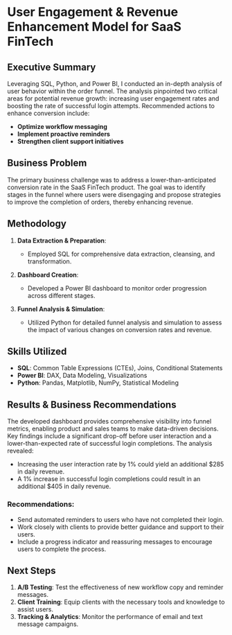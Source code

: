 # User Engagement & Revenue Enhancement Model for SaaS FinTech

## Executive Summary
Leveraging SQL, Python, and Power BI, I conducted an in-depth analysis of user behavior within the order funnel. The analysis pinpointed two critical areas for potential revenue growth: increasing user engagement rates and boosting the rate of successful login attempts. Recommended actions to enhance conversion include:

- **Optimize workflow messaging**
- **Implement proactive reminders**
- **Strengthen client support initiatives**

## Business Problem
The primary business challenge was to address a lower-than-anticipated conversion rate in the SaaS FinTech product. The goal was to identify stages in the funnel where users were disengaging and propose strategies to improve the completion of orders, thereby enhancing revenue.

## Methodology
1. **Data Extraction & Preparation**:
   - Employed SQL for comprehensive data extraction, cleansing, and transformation.

2. **Dashboard Creation**:
   - Developed a Power BI dashboard to monitor order progression across different stages.

3. **Funnel Analysis & Simulation**:
   - Utilized Python for detailed funnel analysis and simulation to assess the impact of various changes on conversion rates and revenue.

## Skills Utilized
- **SQL**: Common Table Expressions (CTEs), Joins, Conditional Statements
- **Power BI**: DAX, Data Modeling, Visualizations
- **Python**: Pandas, Matplotlib, NumPy, Statistical Modeling

## Results & Business Recommendations
The developed dashboard provides comprehensive visibility into funnel metrics, enabling product and sales teams to make data-driven decisions. Key findings include a significant drop-off before user interaction and a lower-than-expected rate of successful login completions. The analysis revealed:

- Increasing the user interaction rate by 1% could yield an additional $285 in daily revenue.
- A 1% increase in successful login completions could result in an additional $405 in daily revenue.

### Recommendations:
- Send automated reminders to users who have not completed their login.
- Work closely with clients to provide better guidance and support to their users.
- Include a progress indicator and reassuring messages to encourage users to complete the process.

## Next Steps
1. **A/B Testing**: Test the effectiveness of new workflow copy and reminder messages.
2. **Client Training**: Equip clients with the necessary tools and knowledge to assist users.
3. **Tracking & Analytics**: Monitor the performance of email and text message campaigns.
